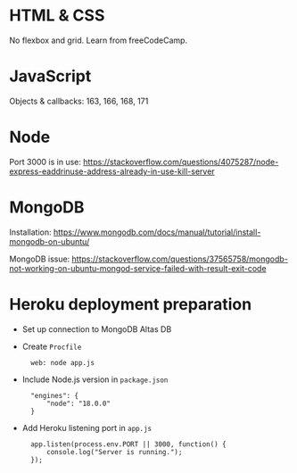 # HTML & CSS
No flexbox and grid. Learn from freeCodeCamp.

# JavaScript 
Objects & callbacks: 163, 166, 168, 171

# Node
Port 3000 is in use: https://stackoverflow.com/questions/4075287/node-express-eaddrinuse-address-already-in-use-kill-server

# MongoDB
Installation: https://www.mongodb.com/docs/manual/tutorial/install-mongodb-on-ubuntu/ 

MongoDB issue: https://stackoverflow.com/questions/37565758/mongodb-not-working-on-ubuntu-mongod-service-failed-with-result-exit-code

# Heroku deployment preparation
- Set up connection to MongoDB Altas DB

- Create `Procfile`

        web: node app.js

- Include Node.js version in `package.json`

        "engines": {
            "node": "18.0.0"
        }

- Add Heroku listening port in `app.js`

        app.listen(process.env.PORT || 3000, function() {
            console.log("Server is running.");
        });